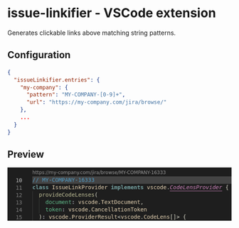 # issue-linkifier - VSCode extension

Generates clickable links above matching string patterns.

## Configuration

```json
{
  "issueLinkifier.entries": {
    "my-company": {
      "pattern": "MY-COMPANY-[0-9]+",
      "url": "https://my-company.com/jira/browse/"
    },
    ...
  }
}
```

## Preview

![preview](preview.png)
